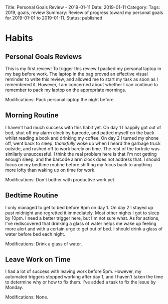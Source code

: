 Title: Personal Goals Review - 2019-01-11
Date: 2019-01-11
Category: 
Tags: 2019, goals, review
Summary: Review of progress toward my personal goals for 2019-01-01 to 2019-01-11.
Status: published


# Habits
## Personal Goals Reviews
This is my first review! To trigger this review I packed my personal laptop in my bag before work. The laptop in the bag proved an effective visual reminder to write this review, and allowed me to start my task as soon as I remembered it. However, I am concerned about whether I can continue to remember to pack my laptop on the appropriate mornings.

Modifications: Pack personal laptop the night before.

## Morning Routine
I haven't had much success with this habit yet. On day 1 I happily got out of bed, shut off my alarm clock by barcode, and patted myself on the back whilst reading a book and drinking my coffee. On day 2 I turned my phone off, went back to sleep, *thankfully* woke up when I heard the garbage truck outside, and rushed off to work barely on time. The rest of the fortnite was similarly unsuccessful. I think the real problem here is that I'm not getting enough sleep, and the barcode alarm clock does not address that. I should focus on my bedtime routine before shifting my focus back to anything more lofty than waking up on time for work.

Modifications: Don't bother with productive work yet.

## Bedtime Routine
I only managed to get to bed before 9pm on day 1. On day 2 I stayed up past midnight and regretted it immediately. Most other nights I got to sleep by 10pm. I need a better trigger here, but I'm not sure what. As for actions, I've rediscovered that drinking a glass of water helps me wake up feeling more alert and with a certain urge to get out of bed. I should drink a glass of water before bed each night.

Modifications: Drink a glass of water.

## Leave Work on Time
I had a lot of success with leaving work before 5pm. However, my automated triggers stopped working after day 1, and I haven't taken the time to determine why or how to fix them. I've added a task to fix the issue by Monday.

Modifications: None.
